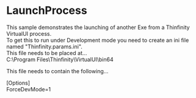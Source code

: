 # LaunchProcess
This sample demonstrates the launching of another Exe from a Thinfinity VirtualUI process.  
To get this to run under Development mode you need to create an ini file named "Thinfinity.params.ini".  
This file needs to be placed at...  
C:\Program Files\Thinfinity\VirtualUI\bin64  
  
This file needs to contain the following...  

[Options]  
ForceDevMode=1   

